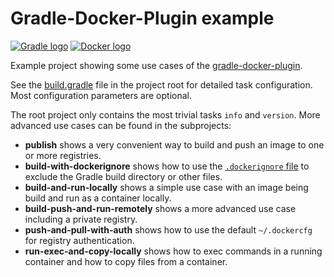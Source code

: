 # Gradle-Docker-Plugin example

[![Gradle logo](https://github.com/gesellix/gradle-docker-plugin-example/raw/master/img/gradle-logo.png)](http://www.gradle.org/)
[![Docker logo](https://github.com/gesellix/gradle-docker-plugin-example/raw/master/img/docker-logo.png)](http://www.docker.com/)

Example project showing some use cases of the [gradle-docker-plugin](https://github.com/gesellix/gradle-docker-plugin).

See the [build.gradle](https://github.com/gesellix/gradle-docker-plugin-example/blob/master/build.gradle) file in the
project root for detailed task configuration. Most configuration parameters are optional.

The root project only contains the most trivial tasks `info` and `version`. More advanced use cases can be found in the subprojects:

* **publish** shows a very convenient way to build and push an image to one or more registries.
* **build-with-dockerignore** shows how to use the [`.dockerignore` file](https://docs.docker.com/reference/builder/#the-dockerignore-file) to exclude the Gradle build directory or other files.
* **build-and-run-locally** shows a simple use case with an image being build and run as a container locally.
* **build-push-and-run-remotely** shows a more advanced use case including a private registry.
* **push-and-pull-with-auth** shows how to use the default `~/.dockercfg` for registry authentication.
* **run-exec-and-copy-locally** shows how to exec commands in a running container and how to copy files from a container.
